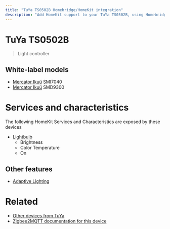 ```yaml
---
title: "TuYa TS0502B Homebridge/HomeKit integration"
description: "Add HomeKit support to your TuYa TS0502B, using Homebridge, Zigbee2MQTT and homebridge-z2m."
---
```

<!---
This file has been GENERATED using src/docgen/docgen.ts
DO NOT EDIT THIS FILE MANUALLY!
-->
# TuYa TS0502B
> Light controller


## White-label models
* [Mercator Ikuü](../index.md#mercator_ikuu) SMI7040
* [Mercator Ikuü](../index.md#mercator_ikuu) SMD9300

# Services and characteristics
The following HomeKit Services and Characteristics are exposed by
these devices

* [Lightbulb](../../light.md)
  * Brightness
  * Color Temperature
  * On

## Other features
* [Adaptive Lighting](../../light.md)

# Related
* [Other devices from TuYa](../index.md#tuya)
* [Zigbee2MQTT documentation for this device](https://www.zigbee2mqtt.io/devices/TS0502B.html)